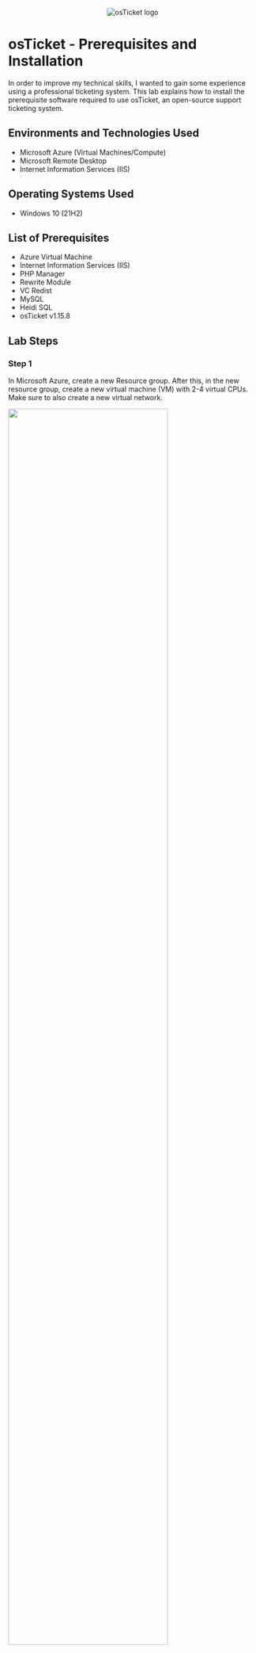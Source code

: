 <p align="center">
<img src="https://i.imgur.com/Clzj7Xs.png" alt="osTicket logo"/>
</p>

<h1>osTicket - Prerequisites and Installation</h1>
In order to improve my technical skills, I wanted to gain some experience using a professional ticketing system. This lab explains how to install the prerequisite software required to use osTicket, an open-source support ticketing system.<br />

<h2>Environments and Technologies Used</h2>

- Microsoft Azure (Virtual Machines/Compute)
- Microsoft Remote Desktop
- Internet Information Services (IIS)

<h2>Operating Systems Used </h2>

- Windows 10</b> (21H2)

<h2>List of Prerequisites</h2>

- Azure Virtual Machine
- Internet Information Services (IIS)
- PHP Manager
- Rewrite Module
- VC Redist
- MySQL
- Heidi SQL
- osTicket v1.15.8

<h2>Lab Steps</h2>

<h3>Step 1</h3>
<p>
In Microsoft Azure, create a new Resource group. After this, in the new resource group, create a new virtual machine (VM) with 2-4 virtual CPUs. Make sure to also create a new virtual network.
</p>
<p>
<img src="![image](https://github.com/GaryKirk/osticket-prereqs/assets/137613637/da2261ae-4100-4551-a3a8-c50fcd689f88)
" height="80%" width="80%"/>
</p>
<br />
